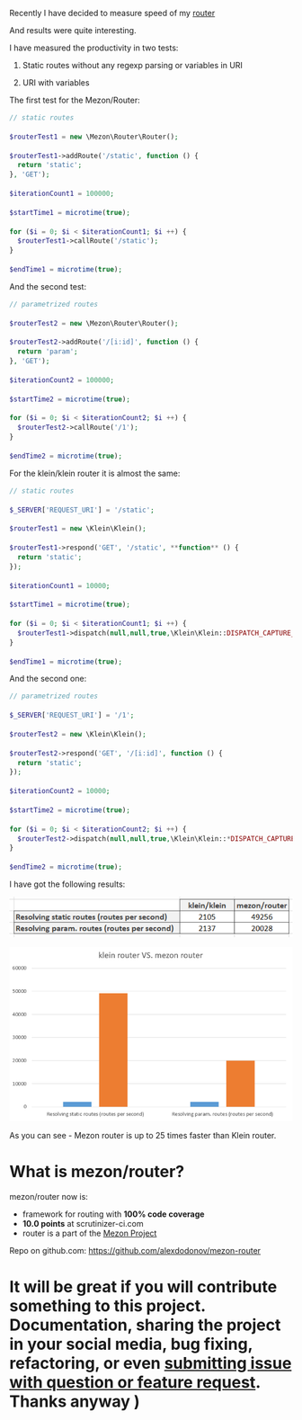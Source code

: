Recently I have decided to measure speed of my [router](https://github.com/alexdodonov/mezon-router)

And results were quite interesting.

I have measured the productivity in two tests:

1. Static routes without any regexp parsing or variables in URI

2. URI with variables

The first test for the Mezon/Router:

```php
// static routes

$routerTest1 = new \Mezon\Router\Router();

$routerTest1->addRoute('/static', function () {
  return 'static';
}, 'GET');

$iterationCount1 = 100000;

$startTime1 = microtime(true);

for ($i = 0; $i < $iterationCount1; $i ++) {
  $routerTest1->callRoute('/static');
}

$endTime1 = microtime(true);
```

And the second test:

```php
// parametrized routes

$routerTest2 = new \Mezon\Router\Router();

$routerTest2->addRoute('/[i:id]', function () {
  return 'param';
}, 'GET');

$iterationCount2 = 100000;

$startTime2 = microtime(true);

for ($i = 0; $i < $iterationCount2; $i ++) {
  $routerTest2->callRoute('/1');
}

$endTime2 = microtime(true);
```

For the klein/klein router it is almost the same:

```php
// static routes

$_SERVER['REQUEST_URI'] = '/static';

$routerTest1 = new \Klein\Klein();

$routerTest1->respond('GET', '/static', **function** () {
  return 'static';
});

$iterationCount1 = 10000;

$startTime1 = microtime(true);

for ($i = 0; $i < $iterationCount1; $i ++) {
  $routerTest1->dispatch(null,null,true,\Klein\Klein::DISPATCH_CAPTURE_AND_RETURN);
}

$endTime1 = microtime(true);
```

And the second one:

```php
// parametrized routes

$_SERVER['REQUEST_URI'] = '/1';

$routerTest2 = new \Klein\Klein();

$routerTest2->respond('GET', '/[i:id]', function () {
  return 'static';
});

$iterationCount2 = 10000;

$startTime2 = microtime(true);

for ($i = 0; $i < $iterationCount2; $i ++) {
  $routerTest2->dispatch(null,null,true,\Klein\Klein::*DISPATCH_CAPTURE_AND_RETURN*);
}

$endTime2 = microtime(true);
```

I have got the following results:

![table](images/table-klein.png)

![results](images/graph-klein.png)

As you can see - Mezon router is up to 25 times faster than Klein router.

# What is mezon/router?

mezon/router now is:

- framework for routing with **100% code coverage**
- **10.0 points** at scrutinizer-ci.com
- router is a part of the [Mezon Project](https://github.com/alexdodonov/mezon)

Repo on github.com: https://github.com/alexdodonov/mezon-router

# It will be great if you will contribute something to this project. Documentation, sharing the project in your social media, bug fixing, refactoring, or even **[submitting issue with question or feature request](https://github.com/alexdodonov/mezon-router/issues)**. Thanks anyway )